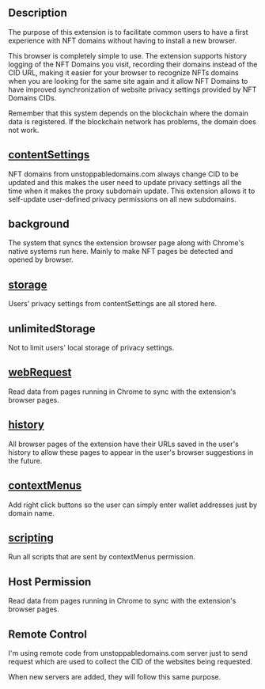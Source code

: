 ## Description

The purpose of this extension is to facilitate common users to have a first experience with NFT domains without having to install a new browser.

This browser is completely simple to use. The extension supports history logging of the NFT Domains you visit, recording their domains instead of the CID URL, making it easier for your browser to recognize NFTs domains when you are looking for the same site again and it allow NFT Domains to have improved synchronization of website privacy settings provided by NFT Domains CIDs.

Remember that this system depends on the blockchain where the domain data is registered. If the blockchain network has problems, the domain does not work.

## <a href="https://developer.chrome.com/docs/extensions/reference/contentSettings/" target="_blank">contentSettings</a>

NFT domains from unstoppabledomains.com always change CID to be updated and this makes the user need to update privacy settings all the time when it makes the proxy subdomain update. This extension allows it to self-update user-defined privacy permissions on all new subdomains.

## background

The system that syncs the extension browser page along with Chrome's native systems run here. Mainly to make NFT pages be detected and opened by browser.

## <a href="https://developer.chrome.com/docs/extensions/reference/storage/" target="_blank">storage</a>

Users' privacy settings from contentSettings are all stored here.

## unlimitedStorage

Not to limit users' local storage of privacy settings.


## <a href="https://developer.chrome.com/docs/extensions/reference/webRequest/" target="_blank">webRequest</a>

Read data from pages running in Chrome to sync with the extension's browser pages.


## <a href="https://developer.chrome.com/docs/extensions/reference/history/" target="_blank">history</a>

All browser pages of the extension have their URLs saved in the user's history to allow these pages to appear in the user's browser suggestions in the future.

## <a href="https://developer.chrome.com/docs/extensions/reference/contextMenus/" target="_blank">contextMenus</a>

Add right click buttons so the user can simply enter wallet addresses just by domain name.

## <a href="https://developer.chrome.com/docs/extensions/reference/scripting/" target="_blank">scripting</a>

Run all scripts that are sent by contextMenus permission.

## Host Permission

Read data from pages running in Chrome to sync with the extension's browser pages.

## Remote Control

I'm using remote code from unstoppabledomains.com server just to send request which are used to collect the CID of the websites being requested.

When new servers are added, they will follow this same purpose.